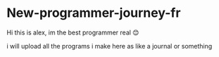 # New-programmer-journey-fr

Hi this is alex, im the best programmer real 😊

i will upload all the programs i make here as like a journal or something
